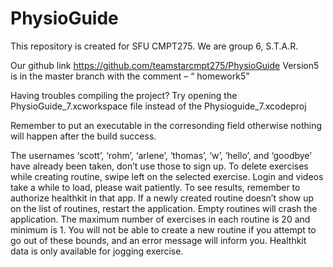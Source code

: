 # PhysioGuide
This repository is created for SFU CMPT275.
We are group 6, S.T.A.R.

Our github link https://github.com/teamstarcmpt275/PhysioGuide
Version5 is in the master branch with the comment – “ homework5”

Having troubles compiling the project?
Try opening the PhysioGuide_7.xcworkspace file instead of the Physioguide_7.xcodeproj

Remember to put an executable in the corresonding field otherwise nothing will happen after the build success.

The usernames ‘scott’, ‘rohm’, ‘arlene’, ‘thomas’, ‘w’, ‘hello’, and ‘goodbye’ have already been taken, don’t use those to sign up.
To delete exercises while creating routine, swipe left on the selected exercise.
Login and videos take a while to load, please wait patiently.
To see results, remember to authorize healthkit in that app.
If a newly created routine doesn’t show up on the list of routines, restart the application.
Empty routines will crash the application. The maximum number of exercises in each routine is 20 and minimum is 1. You will not be able to create a new routine if you attempt to go out of these bounds, and an error message will inform you.
Healthkit data is only available for jogging exercise.
